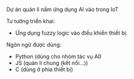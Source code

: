Dự án quản lí nấm ứng dụng AI vào trong IoT

Tư tưởng triển khai:

- Ứng dụng fuzzy logic vào điều khiển thiết bị.

Ngôn ngữ được dùng:

- Python (dùng cho nhóm tác vụ AI)
- JS (quản lí chung (kết nối...))
- C (dùng ở phía thiết bị)
